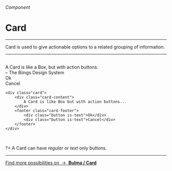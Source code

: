 <h6 class="is-uppercase has-text-grey has-text-weight-medium is-size-7-mobile">Component</h6><h1 class="title is-family-secondary is-size-2-mobile">Card</h1>
<hr class="is-visible is-size-3">
<p class="subtitle is-size-4-tablet is-family-secondary">
    <span class="has-text-weight-semibold">Card</span> is used to give actionable options to a related grouping of information.
</p>
<hr class="is-visible is-size-3"><br>

<div class="box has-background-white-bis is-large is-marginless">
    <div class="card">
        <div class="card-content">
            <div class="title is-family-secondary">A Card is like a Box, but with action buttons.</div>
            <div class="subtitle is-6">– The Biings Design System</div>
        </div>
        <footer class="card-footer is-size-7">
            <div class="button is-text">Ok</div>
            <div class="button is-text">Cancel</div>
        </footer>
    </div>
</div>

    <div class="card">
        <div class="card-content">
            A Card is like Box but with action buttons...
        </div>
        <footer class="card-footer">
            <div class="button is-text">Ok</div>
            <div class="button is-text">Cancel</div>
        </footer>
    </div>
<br>

?> A Card can have<em> regular </em>or<em> text </em>only buttons.

<hr>

<a href="https://bulma.io/documentation/components/card/" target="blank" class="box is-well has-text-grey-dark">
    Find more possibilities on &nbsp;→&nbsp; <strong class="has-text-primary">Bulma / Card</strong></a>
</a>